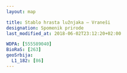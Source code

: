 ```yaml
---
layout: map

title: Stablo hrasta lužnjaka – Vraneši
designation: Spomenik prirode
last_modified_at: 2018-06-02T23:12:20+02:00

WDPA: [555589040]
BioRaS: [263]
geoSrbija:
  L1_182: [86]
---
```

